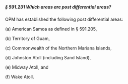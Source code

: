 ##### § 591.231 Which areas are post differential areas? #####

OPM has established the following post differential areas:

(a) American Samoa as defined in § 591.205,

(b) Territory of Guam,

(c) Commonwealth of the Northern Mariana Islands,

(d) Johnston Atoll (including Sand Island),

(e) Midway Atoll, and

(f) Wake Atoll.